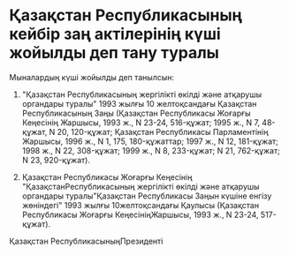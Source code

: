# Қазақстан Республикасының кейбір заң актілерінің күші жойылды деп тану туралы

Мыналардың күші жойылды деп танылсын:

1. "Қазақстан Республикасының жергілікті өкілді және атқарушы органдары туралы" 1993 жылғы 10 желтоқсандағы Қазақстан Республикасының Заңы (Қазақстан Республикасы Жоғарғы Кеңесінің Жаршысы, 1993 ж., N 23-24, 516-құжат; 1995 ж., N 7, 48-құжат, N 20, 120-құжат; Қазақстан Республикасы Парламентінің Жаршысы, 1996 ж., N 1, 175, 180-құжаттар; 1997 ж., N 12, 181-құжат; 1998 ж., N 22, 308-құжат; 1999 ж., N 8, 233-құжат; N 21, 762-құжат; N 23, 920-құжат).

2. Қазақстан Республикасы Жоғарғы Кеңесінің "ҚазақстанРеспубликасының жергілікті өкілді және атқарушы органдары туралы"Қазақстан Республикасы Заңын күшіне енгізу жөніндегі" 1993 жылғы 10желтоқсандағы Қаулысы (Қазақстан Республикасы Жоғарғы КеңесініңЖаршысы, 1993 ж., N 23-24, 517-құжат).

Қазақстан РеспубликасыныңПрезиденті

